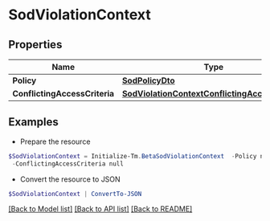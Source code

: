 # SodViolationContext
## Properties

Name | Type | Description | Notes
------------ | ------------- | ------------- | -------------
**Policy** | [**SodPolicyDto**](SodPolicyDto.md) |  | [optional] 
**ConflictingAccessCriteria** | [**SodViolationContextConflictingAccessCriteria**](SodViolationContextConflictingAccessCriteria.md) |  | [optional] 

## Examples

- Prepare the resource
```powershell
$SodViolationContext = Initialize-Tm.BetaSodViolationContext  -Policy null `
 -ConflictingAccessCriteria null
```

- Convert the resource to JSON
```powershell
$SodViolationContext | ConvertTo-JSON
```

[[Back to Model list]](../README.md#documentation-for-models) [[Back to API list]](../README.md#documentation-for-api-endpoints) [[Back to README]](../README.md)

